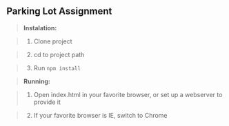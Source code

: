 Parking Lot Assignment
-------------

> **Instalation:**


> 1. Clone project

> 2. cd to project path

> 3. Run `npm install`



> **Running:**


> 1. Open index.html in your favorite browser, or set up a webserver to provide it

> 2. If your favorite browser is IE, switch to Chrome
